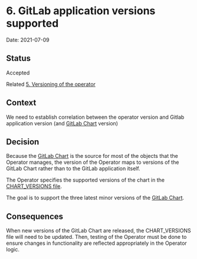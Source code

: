# 6. GitLab application versions supported

Date: 2021-07-09

## Status

Accepted

Related [5. Versioning of the operator](0005-versioning-of-the-operator.md)

## Context

We need to establish correlation between the operator version and Gitlab application version (and [GitLab Chart](https://gitlab.com/gitlab-org/charts/gitlab) version)

## Decision

Because the [GitLab Chart](https://gitlab.com/gitlab-org/charts/gitlab) is the source
for most of the objects that the Operator manages, the version of the Operator maps to
versions of the GitLab Chart rather than to the GitLab application itself.

The Operator specifies the supported versions of the chart in the
[CHART_VERSIONS file](../CHART_VERSIONS).

The goal is to support the three latest minor versions of the
[GitLab Chart](https://gitlab.com/gitlab-org/charts/gitlab).


## Consequences

When new versions of the GitLab Chart are released, the CHART_VERSIONS file
will need to be updated. Then, testing of the Operator must be done to ensure
changes in functionality are reflected appropriately in the Operator logic.